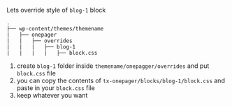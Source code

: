 Lets override style of `blog-1` block

	.
	├── wp-content/themes/themename
	|   ├── onepager
	|   |   ├── overrides
	|   |   |   ├── blog-1
	|   |   |   |   ├── block.css


1. create `blog-1` folder inside `themename/onepagger/overrides` and put `block.css` file
2. you can copy the contents of `tx-onepager/blocks/blog-1/block.css` and paste in your `block.css` file
3. keep whatever you want